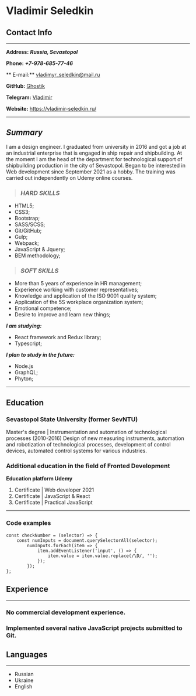 # Vladimir Seledkin

## Contact Info

---

**Address:** **_Russia, Sevastopol_**

**Phone:** **_+7-978-685-77-46_**

** E-mail:** vladimyr_seledkin@mail.ru

**GitHub:** [Ghostik](https://github.com/Ghostikk)

**Telegram:** [Vladimir](https://t.me/vladimir_seledkin)

**Website:** https://vladimir-seledkin.ru/

---

## **_Summary_**

I am a design engineer. I graduated from university in 2016 and got a job at an industrial enterprise that is engaged in ship repair and shipbuilding.
At the moment I am the head of the department for technological support of shipbuilding production in the city of Sevastopol.
Began to be interested in Web development since September 2021 as a hobby. The training was carried out independently on Udemy online courses.

> ### **_HARD SKILLS_**

- HTML5;
- CSS3;
- Bootstrap;
- SASS/SCSS;
- Git/GitHub;
- Gulp;
- Webpack;
- JavaScript & Jquery;
- BEM methodology;

> ### **_SOFT SKILLS_**

- More than 5 years of experience in HR management;
- Experience working with customer representatives;
- Knowledge and application of the ISO 9001 quality system;
- Application of the 5S workplace organization system;
- Emotional competence;
- Desire to improve and learn new things;

**_I am studying:_**

- React framework and Redux library;
- Typescript;

**_I plan to study in the future:_**

- Node.js
- GraphQL;
- Phyton;

---

## **Education**

### Sevastopol State University (former SevNTU)

Master's degree | Instrumentation and automation of technological processes (2010-2016)
Design of new measuring instruments, automation and robotization of technological processes, development of control devices, automated control systems for various industries.

### Additional education in the field of Fronted Development

**Education platform Udemy**

1. Certificate | Web developer 2021
2. Certificate | JavaScript & React
3. Certificate | Practical JavaScript

---

### **Code examples**

```
const checkNumber = (selector) => {
    const numInputs = document.querySelectorAll(selector);
        numInputs.forEach(item => {
            item.addEventListener('input', () => {
                item.value = item.value.replace(/\D/, '');
            });
        });
};
```

## **Experience**

---

### No commercial development experience.

### Implemented several native JavaScript projects submitted to Git.

## **Languages**

---

- Russian
- Ukraine
- English
